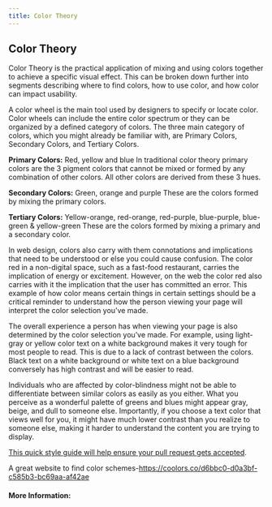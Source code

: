 ```yaml
---
title: Color Theory
---
```

## Color Theory

Color Theory is the practical application of mixing and using colors together to achieve a specific visual effect. This can be broken down further into segments describing where to find colors, how to use color, and how color can impact usability.  

A color wheel is the main tool used by designers to specify or locate color. Color wheels can include the entire color spectrum or they can be organized by a defined category of colors. 
The three main category of colors, which you might already be familiar with, are Primary Colors, Secondary Colors, and Tertiary Colors.

**Primary Colors:**
Red, yellow and blue
In traditional color theory primary colors are the 3 pigment colors that cannot be mixed or formed by any combination of other colors. All other colors are derived from these 3 hues. 

**Secondary Colors:**
Green, orange and purple
These are the colors formed by mixing the primary colors.

**Tertiary Colors:** 
Yellow-orange, red-orange, red-purple, blue-purple, blue-green & yellow-green
These are the colors formed by mixing a primary and a secondary color. 

In web design, colors also carry with them connotations and implications that need to be understood or else you could cause confusion. The color red in a non-digital space, such as a fast-food restaurant, carries the implication of energy or excitement. However, on the web the color red also carries with it the implication that the user has committed an error. This example of how color means certain things in certain settings should be a critical reminder to understand how the person viewing your page will interpret the color selection you’ve made.

The overall experience a person has when viewing your page is also determined by the color selection you’ve made. For example, using light-gray or yellow color text on a white background makes it very tough for most people to read. This is due to a lack of contrast between the colors. Black text on a white background or white text on a blue background conversely has high contrast and will be easier to read.

Individuals who are affected by color-blindness might not be able to differentiate between similar colors as easily as you either. What you perceive as a wonderful palette of greens and blues might appear gray, beige, and dull to someone else. Importantly, if you choose a text color that views well for you, it might have much lower contrast than you realize to someone else, making it harder to understand the content you are trying to display. 


<a href='https://github.com/freecodecamp/guides/blob/master/README.md' target='_blank' rel='nofollow'>This quick style guide will help ensure your pull request gets accepted</a>.

<!-- The article goes here, in GitHub-flavored Markdown. Feel free to add YouTube videos, images, and CodePen/JSBin embeds  -->
A great website to find color schemes-https://coolors.co/d6bbc0-d0a3bf-c585b3-bc69aa-af42ae

#### More Information:
<!-- Please add any articles you think might be helpful to read before writing the article -->


